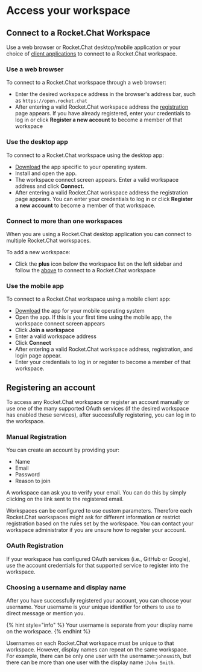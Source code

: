 # Access your workspace

## Connect to a Rocket.Chat Workspace

Use a web browser or Rocket.Chat desktop/mobile application or your choice of [client applications](https://rocket.chat/download) to connect to a Rocket.Chat workspace.

### Use a web browser

To connect to a Rocket.Chat workspace through a web browser:

* Enter the desired workspace address in the browser's address bar, such as `https://open.rocket.chat`
* After entering a valid Rocket.Chat workspace address the [registration](broken-reference/) page appears. If you have already registered, enter your credentials to log in or click **Register a new account** to become a member of that workspace

### Use the desktop app

To connect to a Rocket.Chat workspace using the desktop app:

* [Download](https://rocket.chat/download) the app specific to your operating system.
* Install and open the app.
* The workspace connect screen appears. Enter a valid workspace address and click **Connect.**
* After entering a valid Rocket.Chat workspace address the registration page appears. You can enter your credentials to log in or click **Register a new account** to become a member of that workspace.

### Connect to more than one workspaces

When you are using a Rocket.Chat desktop application you can connect to multiple Rocket.Chat workspaces.

To add a new workspace:

* Click the **plus** icon below the workspace list on the left sidebar and follow the [above](access-your-workspace.md#use-the-desktop-app) to connect to a Rocket.Chat workspace

### Use the mobile app

To connect to a Rocket.Chat workspace using a mobile client app:

* [Download](../../deploy/installing-client-apps/#mobile-apps) the app for your mobile operating system
* Open the app. If this is your first time using the mobile app, the workspace connect screen appears
* Click **Join a workspace**
* Enter a valid workspace address
* Click **Connect**
* After entering a valid Rocket.Chat workspace address, registration, and login page appear.
* Enter your credentials to log in or register to become a member of that workspace.

## Registering an account

To access any Rocket.Chat workspace or register an account manually or use one of the many supported OAuth services (if the desired workspace has enabled these services), after successfully registering, you can log in to the workspace.

### Manual Registration

You can create an account by providing your:

* Name
* Email
* Password
* Reason to join

A workspace can ask you to verify your email. You can do this by simply clicking on the link sent to the registered email.

Workspaces can be configured to use custom parameters. Therefore each Rocket.Chat workspaces might ask for different information or restrict registration based on the rules set by the workspace. You can contact your workspace administrator if you are unsure how to register your account.

### OAuth Registration

If your workspace has configured OAuth services (i.e., GitHub or Google), use the account credentials for that supported service to register into the workspace.

### Choosing a username and display name

After you have successfully registered your account, you can choose your username. Your username is your unique identifier for others to use to direct message or mention you.

{% hint style="info" %}
Your username is separate from your display name on the workspace.
{% endhint %}

Usernames on each Rocket.Chat workspace must be unique to that workspace. However, display names can repeat on the same workspace. For example, there can be only one user with the username:`johnsmith`, but there can be more than one user with the display name :`John Smith`.
